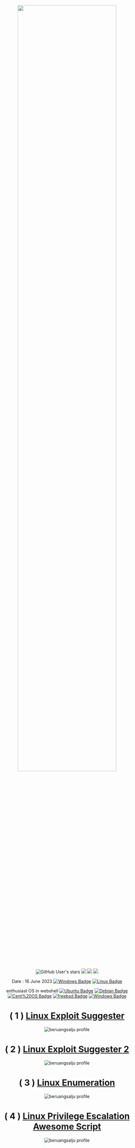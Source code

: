 <div align="center">
	<h1><img width="80%" src="https://readme-typing-svg.herokuapp.com?font=Ubuntu&size=30&color=00FF00&center=true&vCenter=true&width=440&lines=+Scanner+Privilege" /></h1>
<div align="center"> 
 
<p align="center">
<img alt="GitHub User's stars" src="https://img.shields.io/github/stars/beruangsalju/scanner-privilege?color=black&style=flat">
<img src="https://img.shields.io/github/forks/beruangsalju/scanner-privilege?color=black&style=flat">
<img src="https://img.shields.io/badge/creator%20-omest-black?style=flat">
<img src="https://api.visitorbadge.io/api/visitors?path=https://github.com/beruangsalju/scanner-privilege&style=flat&countColor=%black"> <br>
 
Date : 16 June 2023 [![Windows Badge](https://img.shields.io/badge/Windows-black?style=flat&logo=windows&link=https://www.microsoft.com)](https://www.microsoft.com)
[![Linux Badge](https://img.shields.io/badge/Linux-black?style=flat&logo=linux&link=https://www.linux.org)](https://www.linux.org)
<div align="center">

enthusiast OS in webshell
[![Ubuntu Badge](https://img.shields.io/badge/Ubuntu-black?style=flat&logo=ubuntu&link=https://ubuntu.com)](https://ubuntu.com) [![Debian Badge](https://img.shields.io/badge/Debian-black?style=flat&logo=debian&link=https://www.debian.org)](https://www.debian.org) [![Cent%20OS Badge](https://img.shields.io/badge/CentOS-black?style=flat&logo=CentOS&link=https://www.centos.org)](https://www.centos.org) [![freebsd Badge](https://img.shields.io/badge/FreeBSD-black?style=flat&logo=FreeBSD&link=https://www.freebsd.org)](https://www.freebsd.org) [![Windows Badge](https://img.shields.io/badge/Windows-black?style=flat&logo=windows&link=https://www.microsoft.com)](https://www.microsoft.com)

 # ( 1 ) <a href="https://www.mediafire.com/file/u7dafo2ordfduxb/les.sh/file">Linux Exploit Suggester</a>
<img src="https://i.imgur.com/ZfdhTzS.png" alt="beruangsalju profile">

# ( 2 ) <a href="https://www.mediafire.com/file/malu15x4xhaioh4/les2.pl/file">Linux Exploit Suggester 2</a>
<img src="https://i.imgur.com/KheMTTR.png" alt="beruangsalju profile">

 # ( 3 ) <a href="https://www.mediafire.com/file/70nqxcesg069ocm/linenum.sh/file">Linux Enumeration</a>
<img src="https://i.imgur.com/WTyLv2q.png" alt="beruangsalju profile">

  # ( 4 ) <a href="https://www.mediafire.com/file/a5oiqos336ad825/linpeas.sh/file">Linux Privilege Escalation Awesome Script</a>
<img src="https://i.imgur.com/edPhQrH.png" alt="beruangsalju profile">
